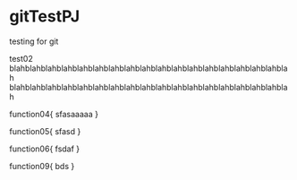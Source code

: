 # gitTestPJ
testing for git

test02
blahblahblahblahblahblahblahblahblahblahblahblahblahblahblahblahblahblah
blahblahblahblahblahblahblahblahblahblahblahblahblahblahblahblahblahblah


function04{
    sfasaaaaa
}

function05{
    sfasd
}

function06{
    fsdaf
}

function09{
    bds
}


